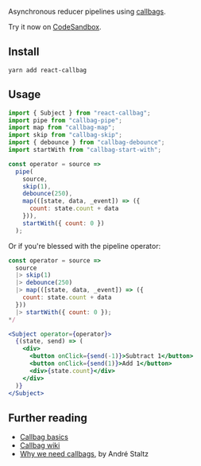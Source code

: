 Asynchronous reducer pipelines using [callbags](https://github.com/staltz/callbag-basics).

Try it now on [CodeSandbox](https://codesandbox.io/s/mozmv6vrmp).

## Install

```
yarn add react-callbag
```

## Usage

```javascript
import { Subject } from "react-callbag";
import pipe from "callbag-pipe";
import map from "callbag-map";
import skip from "callbag-skip";
import { debounce } from "callbag-debounce";
import startWith from "callbag-start-with";

const operator = source =>
  pipe(
    source,
    skip(1),
    debounce(250),
    map(([state, data, _event]) => ({
      count: state.count + data
    })),
    startWith({ count: 0 })
  );
```

Or if you're blessed with the pipeline operator:

```javascript
const operator = source =>
  source
  |> skip(1)
  |> debounce(250)
  |> map(([state, data, _event]) => ({
    count: state.count + data
  }))
  |> startWith({ count: 0 });
*/
```

```jsx
<Subject operator={operator}>
  {(state, send) => (
    <div>
      <button onClick={send(-1)}>Subtract 1</button>
      <button onClick={send(1)}>Add 1</button>
      <div>{state.count}</div>
    </div>
  )}
</Subject>
```

## Further reading

* [Callbag basics](https://github.com/staltz/callbag-basics)
* [Callbag wiki](https://github.com/callbag/callbag/wiki)
* [Why we need callbags](https://staltz.com/why-we-need-callbags.html), by André Staltz
